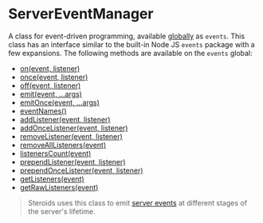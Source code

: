 # ServerEventManager

A class for event-driven programming, available [globally](../globals/#events) as `events`. This class has an interface similar to the built-in Node JS `events` package with a few expansions. The following methods are available on the `events` global:
  - [on(event, listener)](#onevent-listener)
  - [once(event, listener)](#onceevent-listener)
  - [off(event, listener)](#offevent-listener)
  - [emit(event, ...args)](#emitevent-args)
  - [emitOnce(event, ...args)](#emitonceevent-args)
  - [eventNames()](#eventnames)
  - [addListener(event, listener)](#addlistenerevent-listener)
  - [addOnceListener(event, listener)](#addoncelistenerevent-listener)
  - [removeListener(event, listener)](#removelistenerevent-listener)
  - [removeAllListeners(event)](#removealllistenersevent)
  - [listenersCount(event)](#listenerscountevent)
  - [prependListener(event, listener)](#prependlistenerevent-listener)
  - [prependOnceListener(event, listener)](#prependoncelistenerevent-listener)
  - [getListeners(event)](#getlistenersevent)
  - [getRawListeners(event)](#getrawlistenersevent)

> Steroids uses this class to emit [server events](./server-events) at different stages of the server's lifetime.
